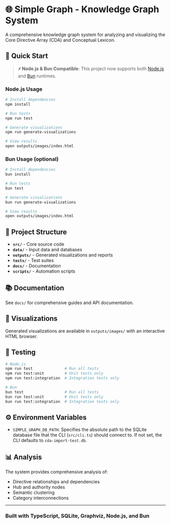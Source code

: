# 🌐 Simple Graph - Knowledge Graph System

A comprehensive knowledge graph system for analyzing and visualizing the Core Directive Array (CDA) and Conceptual Lexicon.

## 🚀 Quick Start

> **⚡ Node.js & Bun Compatible**: This project now supports both [Node.js](https://nodejs.org/) and [Bun](https://bun.sh) runtimes.

### Node.js Usage

```bash
# Install dependencies
npm install

# Run tests
npm run test

# Generate visualizations
npm run generate-visualizations

# View results
open outputs/images/index.html
```

### Bun Usage (optional)

```bash
# Install dependencies
bun install

# Run tests
bun test

# Generate visualizations
bun run generate-visualizations

# View results
open outputs/images/index.html
```

## 📁 Project Structure

- **`src/`** - Core source code
- **`data/`** - Input data and databases
- **`outputs/`** - Generated visualizations and reports
- **`tests/`** - Test suites
- **`docs/`** - Documentation
- **`scripts/`** - Automation scripts

## 📚 Documentation

See `docs/` for comprehensive guides and API documentation.

## 🎨 Visualizations

Generated visualizations are available in `outputs/images/` with an interactive HTML browser.

## 🧪 Testing

```bash
# Node.js
npm run test              # Run all tests
npm run test:unit         # Unit tests only
npm run test:integration  # Integration tests only

# Bun
bun test                  # Run all tests
bun run test:unit         # Unit tests only
bun run test:integration  # Integration tests only
```

## ⚙️ Environment Variables

- `SIMPLE_GRAPH_DB_PATH`: Specifies the absolute path to the SQLite database file that the CLI (`src/cli.ts`) should connect to. If not set, the CLI defaults to `cda-import-test.db`.

## 📊 Analysis

The system provides comprehensive analysis of:

- Directive relationships and dependencies
- Hub and authority nodes
- Semantic clustering
- Category interconnections

---

### Built with TypeScript, SQLite, Graphviz, Node.js, and Bun
